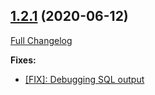## [1.2.1](https://github.com/ugate/sqler-odbc/tree/v1.2.1) (2020-06-12)
[Full Changelog](https://github.com/ugate/sqler-odbc/compare/v1.2.0...v1.2.1)


__Fixes:__
* [[FIX]: Debugging SQL output](https://github.com/ugate/sqler-odbc/commit/6f97a0ae42a832a638a308cf0d008468a06fdfc7)